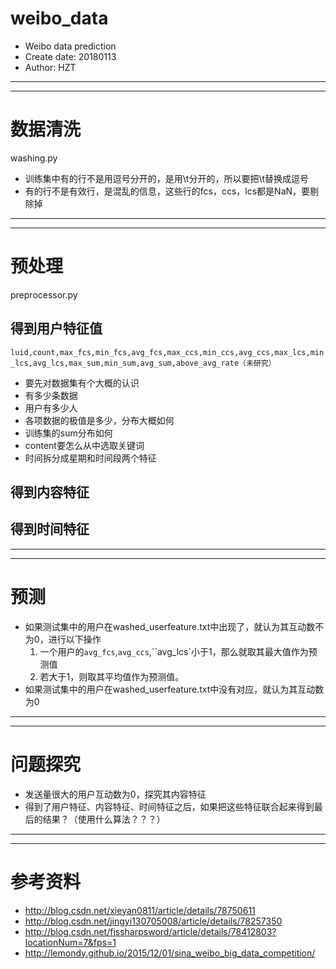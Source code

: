 # weibo_data
* Weibo data prediction
* Create date: 20180113
* Author: HZT

---
---
# 数据清洗
washing.py
* 训练集中有的行不是用逗号分开的，是用\t分开的，所以要把\t替换成逗号
* 有的行不是有效行，是混乱的信息，这些行的fcs，ccs，lcs都是NaN，要剔除掉

---
---
# 预处理
preprocessor.py

## 得到用户特征值
`luid,count,max_fcs,min_fcs,avg_fcs,max_ccs,min_ccs,avg_ccs,max_lcs,min_lcs,avg_lcs,max_sum,min_sum,avg_sum,above_avg_rate（未研究）`
* 要先对数据集有个大概的认识
* 有多少条数据
* 用户有多少人
* 各项数据的极值是多少，分布大概如何
* 训练集的sum分布如何
* content要怎么从中选取关键词
* 时间拆分成星期和时间段两个特征

## 得到内容特征

## 得到时间特征

---
---
# 预测
* 如果测试集中的用户在washed_userfeature.txt中出现了，就认为其互动数不为0，进行以下操作
    1. 一个用户的`avg_fcs`,`avg_ccs`,``avg_lcs`小于1，那么就取其最大值作为预测值
    2. 若大于1，则取其平均值作为预测值。
* 如果测试集中的用户在washed_userfeature.txt中没有对应，就认为其互动数为0

---
---
# 问题探究
* 发送量很大的用户互动数为0，探究其内容特征
* 得到了用户特征、内容特征、时间特征之后，如果把这些特征联合起来得到最后的结果？（使用什么算法？？？）

---
---
# 参考资料
* http://blog.csdn.net/xieyan0811/article/details/78750611
* http://blog.csdn.net/jingyi130705008/article/details/78257350
* http://blog.csdn.net/fjssharpsword/article/details/78412803?locationNum=7&fps=1
* http://lemondy.github.io/2015/12/01/sina_weibo_big_data_competition/